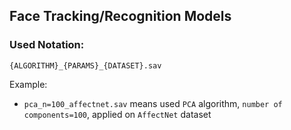 ## Face Tracking/Recognition Models

### Used Notation:
`{ALGORITHM}_{PARAMS}_{DATASET}.sav`

Example:
- `pca_n=100_affectnet.sav` means used `PCA` algorithm, `number of components=100`, applied on `AffectNet` dataset
